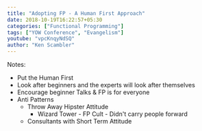 ```yaml
---
title: "Adopting FP - A Human First Approach"
date: 2018-10-19T16:22:57+05:30
categories: ["Functional Programming"]
tags: ["YOW Conference", "Evangelism"]
youtube: "vpcKnqyNdSQ"
author: "Ken Scambler"
---
```


Notes:

* Put the Human First
* Look after beginners and the experts will look after themselves
* Encourage beginner Talks & FP is for everyone
* Anti Patterns
  * Throw Away Hipster Attitude
	* Wizard Tower - FP Cult - Didn't carry people forward
  * Consultants with Short Term Attitude